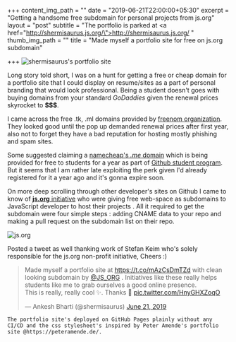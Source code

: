 +++
content_img_path = ""
date = "2019-06-21T22:00:00+05:30"
excerpt = "Getting a handsome free subdomain for personal projects from js.org"
layout = "post"
subtitle = "The portfolio is parked at <a href=\"http://shermisaurus.js.org/\">http://shermisaurus.js.org/</a> "
thumb_img_path = ""
title = "Made myself a portfolio site for free on js.org subdomain"

+++
![shermisaurus's portfolio site](https://i.imgur.com/ETReO3x.png "Portfolio site preview")

Long story told short, I was on a hunt for getting a free or cheap domain for a portfolio site that I could display on resume/sites as a part of personal branding that would look professional. Being a student doesn't goes with buying domains from your standard _GoDaddies_ given the renewal prices skyrocket to **$$$**.

I came across the free .tk, .ml domains provided by [freenom organization](https://www.freenom.com/en/index.html?lang=en). They looked good until the pop up demanded renewal prices after first year, also not to forget they have a bad reputation for hosting mostly phishing and spam sites.

Some suggested claiming  a [namecheap's _.me_ domain](https://nc.me/) which is being provided for free to students for a year as  part of [Github student program](https://education.github.com/pack). But it seems that I am rather late exploiting the perk given I'd already registered for it a year ago and it's gonna expire soon.

On more deep scrolling through other developer's sites on Github I came to know of [**js.org** initiative](https://js.org/) who were giving  free web-space as subdomains to JavaScript developer to host their projects . All it required to get the subdomain were four simple steps : adding CNAME data to your repo and making a pull request on the subdomain list on their repo.

![js.org](https://i.imgur.com/EXJKtU2.jpg "js.org homepage")

Posted a tweet as well thanking work of Stefan Keim who's solely responsible for the  js.org non-profit initiative, Cheers :)

<blockquote class="twitter-tweet" data-lang="en"><p lang="en" dir="ltr">Made myself a portfolio site at <a href="https://t.co/mAzCsDmTZd">https://t.co/mAzCsDmTZd</a> with clean looking subdomain by <a href="https://twitter.com/JS_ORG?ref_src=twsrc%5Etfw">@JS_ORG</a> . Initiatives like these really helps students like me to grab ourselves a good online presence. <br>This is really, really cool ✨. Thanks 🙏 <a href="https://t.co/HnyGHXZoqO">pic.twitter.com/HnyGHXZoqO</a></p>— Ankesh Bharti (@shermisaurus) <a href="https://twitter.com/shermisaurus/status/1142115564308987905?ref_src=twsrc%5Etfw">June 21, 2019</a></blockquote>
<script async src="https://platform.twitter.com/widgets.js" charset="utf-8"></script>

    The portfolio site's deployed on GitHub Pages plainly without any CI/CD and the css stylesheet's inspired by Peter Amende's portfolio site @https://peteramende.de/.